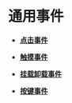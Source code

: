 # 通用事件<a name="ZH-CN_TOPIC_0000001158141251"></a>

-   **[点击事件](ts-universal-events-click.md)**  

-   **[触摸事件](ts-universal-events-touch.md)**  

-   **[挂载卸载事件](ts-universal-events-show-hide.md)**  

-   **[按键事件](ts-universal-events-key.md)**  


